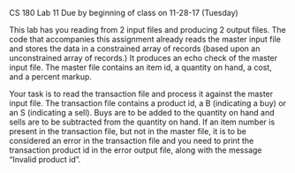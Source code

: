 CS 180				Lab 11		Due by beginning of class on 11-28-17 (Tuesday)

	
This lab has you reading from 2 input files and producing 2 output files.  The code that accompanies this assignment already reads the master input file and stores the data in a constrained array of records (based upon an unconstrained array of records.)  It produces an echo check of the master input file.  The master file contains an item id, a quantity on hand, a cost, and a percent markup.

Your task is to read the transaction file and process it against the master input file.  The transaction file contains a product id, a B (indicating a buy) or an S (indicating a sell).  Buys are to be added to the quantity on hand and sells are to be subtracted from the quantity on hand.  If an item number is present in the transaction file, but not in the master file, it is to be considered an error in the transaction file and you need to print the transaction product id in the error output file, along with the message “Invalid product id”.


